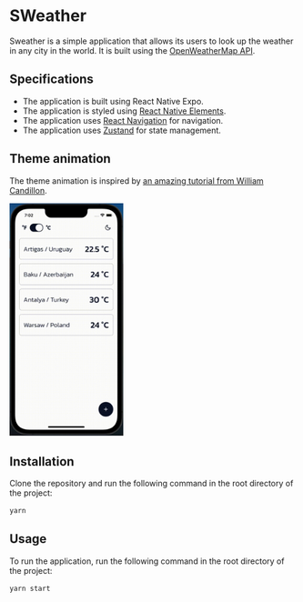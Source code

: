 # SWeather

Sweather is a simple application that allows its users to look up the weather in any city in the world. It is built using the [OpenWeatherMap API](https://openweathermap.org/api).

## Specifications

- The application is built using React Native Expo.
- The application is styled using [React Native Elements](https://reactnativeelements.com/).
- The application uses [React Navigation](https://reactnavigation.org/) for navigation.
- The application uses [Zustand](https://github.com/pmndrs/zustand) for state management.

## Theme animation

The theme animation is inspired by [an amazing tutorial from William Candillon](https://www.youtube.com/watch?v=vKYEFpO06Tk&ab_channel=WilliamCandillon).

<img src="https://github.com/tagizade-samir/sweather/blob/master/assets/assets_theme_animation_video.gif" width="200" />

## Installation

Clone the repository and run the following command in the root directory of the project:

```bash
yarn
```

## Usage

To run the application, run the following command in the root directory of the project:

```bash
yarn start
```
